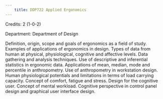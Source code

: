 ```yaml
---
    title: DDP722 Applied Ergonomics
---
```

Credits: 2 (1-0-2)

Department: Department of Design

Definition, origin, scope and goals of ergonomics as a field of study. Examples of applications of ergonomics in design. Types of data from human at physical, physiological, cognitive and affective levels. Data gathering and analysis techniques. Use of descriptive and inferential statistics in ergonomic data. Applications of mean, median, mode and percentile in anthropometry. Use of anthropometry in workstation design. Human physiological potentials and limitations in terms of load carrying capacity. Concept of comfort, fatigue and stress. Design for the cognitive user. Concept of mental workload. Cognitive perspective in control panel design and graphical user interface design.